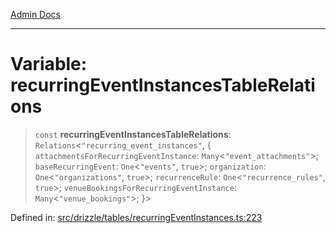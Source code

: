 [Admin Docs](/)

***

# Variable: recurringEventInstancesTableRelations

> `const` **recurringEventInstancesTableRelations**: `Relations`\<`"recurring_event_instances"`, \{ `attachmentsForRecurringEventInstance`: `Many`\<`"event_attachments"`\>; `baseRecurringEvent`: `One`\<`"events"`, `true`\>; `organization`: `One`\<`"organizations"`, `true`\>; `recurrenceRule`: `One`\<`"recurrence_rules"`, `true`\>; `venueBookingsForRecurringEventInstance`: `Many`\<`"venue_bookings"`\>; \}\>

Defined in: [src/drizzle/tables/recurringEventInstances.ts:223](https://github.com/Sourya07/talawa-api/blob/583d62db9438de398bb9012a4a2617e2cb268b08/src/drizzle/tables/recurringEventInstances.ts#L223)
